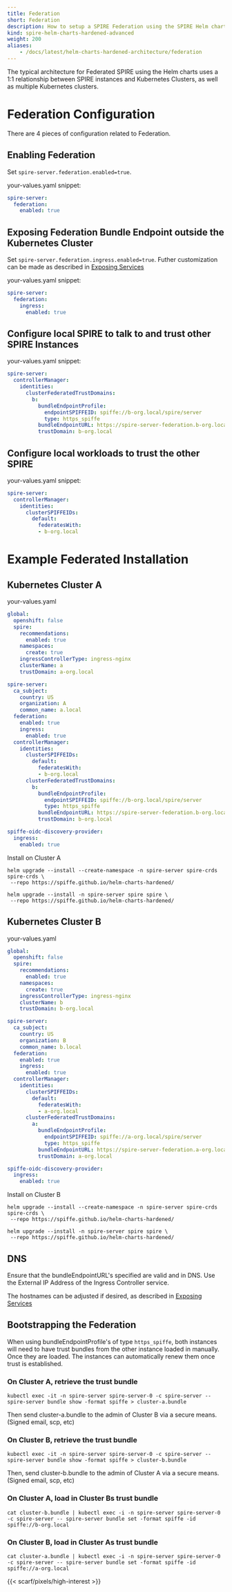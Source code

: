 ```yaml
---
title: Federation
short: Federation
description: How to setup a SPIRE Federation using the SPIRE Helm charts
kind: spire-helm-charts-hardened-advanced
weight: 200
aliases:
    - /docs/latest/helm-charts-hardened-architecture/federation
---
```


The typical architecture for Federated SPIRE using the Helm charts uses a 1:1 relationship between SPIRE instances and Kubernetes Clusters, as well as multiple Kubernetes clusters.

# Federation Configuration

There are 4 pieces of configuration related to Federation.

## Enabling Federation

Set `spire-server.federation.enabled=true`.

your-values.yaml snippet:
```yaml
spire-server:
  federation:
    enabled: true
```

## Exposing Federation Bundle Endpoint outside the Kubernetes Cluster

Set `spire-server.federation.ingress.enabled=true`. Futher customization can be made as described in 
[Exposing Services](/docs/latest/spire-helm-charts-hardened-about/exposing/#generic-ingress-config)

your-values.yaml snippet:
```yaml
spire-server:
  federation:
    ingress:
      enabled: true
```

## Configure local SPIRE to talk to and trust other SPIRE Instances

your-values.yaml snippet:
```yaml
spire-server:
  controllerManager:
    identities:
      clusterFederatedTrustDomains:
        b:
          bundleEndpointProfile:
            endpointSPIFFEID: spiffe://b-org.local/spire/server
            type: https_spiffe
          bundleEndpointURL: https://spire-server-federation.b-org.local
          trustDomain: b-org.local
```

## Configure local workloads to trust the other SPIRE

your-values.yaml snippet:
```yaml
spire-server:
  controllerManager:
    identities:
      clusterSPIFFEIDs:
        default:
          federatesWith:
          - b-org.local
```

# Example Federated Installation

## Kubernetes Cluster A

your-values.yaml
```yaml
global:
  openshift: false
  spire:
    recommendations:
      enabled: true
    namespaces:
      create: true
    ingressControllerType: ingress-nginx
    clusterName: a
    trustDomain: a-org.local

spire-server:
  ca_subject:
    country: US
    organization: A
    common_name: a.local
  federation:
    enabled: true
    ingress:
      enabled: true
  controllerManager:
    identities:
      clusterSPIFFEIDs:
        default:
          federatesWith:
          - b-org.local
      clusterFederatedTrustDomains:
        b:
          bundleEndpointProfile:
            endpointSPIFFEID: spiffe://b-org.local/spire/server
            type: https_spiffe
          bundleEndpointURL: https://spire-server-federation.b-org.local
          trustDomain: b-org.local

spiffe-oidc-discovery-provider:
  ingress:
    enabled: true
```

Install on Cluster A

```shell
helm upgrade --install --create-namespace -n spire-server spire-crds spire-crds \
 --repo https://spiffe.github.io/helm-charts-hardened/

helm upgrade --install -n spire-server spire spire \
 --repo https://spiffe.github.io/helm-charts-hardened/
```

## Kubernetes Cluster B

your-values.yaml
```yaml
global:
  openshift: false
  spire:
    recommendations:
      enabled: true
    namespaces:
      create: true
    ingressControllerType: ingress-nginx
    clusterName: b
    trustDomain: b-org.local

spire-server:
  ca_subject:
    country: US
    organization: B
    common_name: b.local
  federation:
    enabled: true
    ingress:
      enabled: true
  controllerManager:
    identities:
      clusterSPIFFEIDs:
        default:
          federatesWith:
          - a-org.local
      clusterFederatedTrustDomains:
        a:
          bundleEndpointProfile:
            endpointSPIFFEID: spiffe://a-org.local/spire/server
            type: https_spiffe
          bundleEndpointURL: https://spire-server-federation.a-org.local
          trustDomain: a-org.local

spiffe-oidc-discovery-provider:
  ingress:
    enabled: true
```

Install on Cluster B

```shell
helm upgrade --install --create-namespace -n spire-server spire-crds spire-crds \
 --repo https://spiffe.github.io/helm-charts-hardened/

helm upgrade --install -n spire-server spire spire \
 --repo https://spiffe.github.io/helm-charts-hardened/
```

## DNS
Ensure that the bundleEndpointURL's specified are valid and in DNS. Use the External IP Address of the Ingress Controller service.

The hostnames can be adjusted if desired, as described in
[Exposing Services](/docs/latest/spire-helm-charts-hardened-about/exposing/#generic-ingress-config)

## Bootstrapping the Federation

When using bundleEndpointProfile's of type `https_spiffe`, both instances will need to have trust bundles from the other instance loaded in manually.
Once they are loaded. The instances can automatically renew them once trust is established.

### On Cluster A, retrieve the trust bundle

```shell
kubectl exec -it -n spire-server spire-server-0 -c spire-server -- spire-server bundle show -format spiffe > cluster-a.bundle
```

Then send cluster-a.bundle to the admin of Cluster B via a secure means. (Signed email, scp, etc)

### On Cluster B, retrieve the trust bundle

```shell
kubectl exec -it -n spire-server spire-server-0 -c spire-server -- spire-server bundle show -format spiffe > cluster-b.bundle
```

Then, send cluster-b.bundle to the admin of Cluster A via a secure means. (Signed email, scp, etc)

### On Cluster A, load in Cluster Bs trust bundle

```shell
cat cluster-b.bundle | kubectl exec -i -n spire-server spire-server-0 -c spire-server -- spire-server bundle set -format spiffe -id spiffe://b-org.local
```

### On Cluster B, load in Cluster As trust bundle

```shell
cat cluster-a.bundle | kubectl exec -i -n spire-server spire-server-0 -c spire-server -- spire-server bundle set -format spiffe -id spiffe://a-org.local
```

{{< scarf/pixels/high-interest >}}
